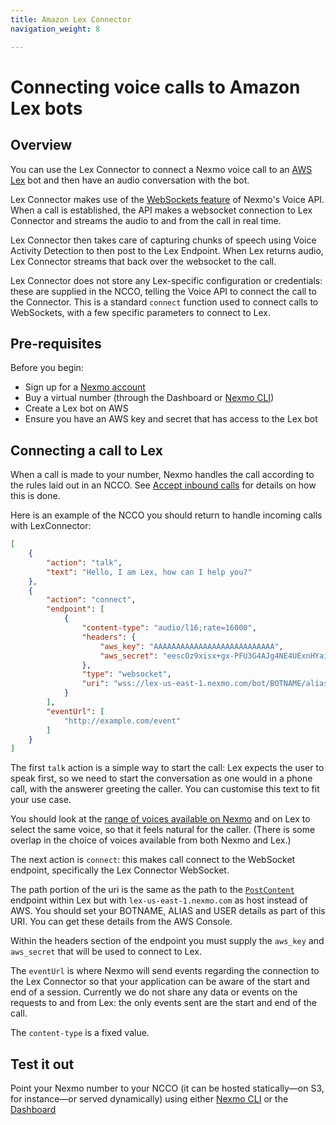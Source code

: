 ```yaml
---
title: Amazon Lex Connector
navigation_weight: 8

---
```


# Connecting voice calls to Amazon Lex bots

## Overview

You can use the Lex Connector to connect a Nexmo voice call to an [AWS Lex](https://aws.amazon.com/lex/) bot and then have an audio conversation with the bot.

Lex Connector makes use of the [WebSockets feature](/concepts/guides/websockets) of Nexmo's Voice API. When a call is established, the API makes a websocket connection to Lex Connector and streams the audio to and from the call in real time.

Lex Connector then takes care of capturing chunks of speech using Voice Activity Detection to then post to the Lex Endpoint. When Lex returns audio, Lex Connector streams that back over the websocket to the call.

Lex Connector does not store any Lex-specific configuration or credentials: these are supplied in the NCCO, telling the Voice API to connect the call to the Connector. This is a standard `connect` function used to connect calls to WebSockets, with a few specific parameters to connect to Lex.

## Pre-requisites

Before you begin:

* Sign up for a [Nexmo account](https://dashboard.nexmo.com/signup)
* Buy a virtual number (through the Dashboard or [Nexmo CLI](https://github.com/nexmo/nexmo-cli))
* Create a Lex bot on AWS
* Ensure you have an AWS key and secret that has access to the Lex bot


## Connecting a call to Lex 

When a call is made to your number, Nexmo handles the call according to the rules laid out in an NCCO. See [Accept inbound calls](/voice/guides/inbound-calls) for details on how this is done.

Here is an example of the NCCO you should return to handle incoming calls with LexConnector:

```json
[
    {
        "action": "talk",
        "text": "Hello, I am Lex, how can I help you?"
    },
    {
        "action": "connect",
        "endpoint": [
            {
                "content-type": "audio/l16;rate=16000",
                "headers": {
                    "aws_key": "AAAAAAAAAAAAAAAAAAAAAAAAAAA",
                    "aws_secret": "eescOz9xisx+gx-PFU3G4AJg4NE4UExnHYaijI+o6xgNT0"
                },
                "type": "websocket",
                "uri": "wss://lex-us-east-1.nexmo.com/bot/BOTNAME/alias/ALIAS/user/USER/content"
            }
        ],
        "eventUrl": [
            "http://example.com/event"
        ]
    }
]
```

The first `talk` action is a simple way to start the call: Lex expects the user to speak first, so we need to start the conversation as one would in a phone call, with the answerer greeting the caller. You can customise this text to fit your use case.

You should look at the [range of voices available on Nexmo](/voice/guides/ncco-reference#talk) and on Lex to select the same voice, so that it feels natural for the caller. (There is some overlap in the choice of voices available from both Nexmo and Lex.)

The next action is `connect`: this makes call connect to the WebSocket endpoint, specifically the Lex Connector WebSocket.

The path portion of the uri is the same as the path to the [`PostContent`](http://docs.aws.amazon.com/lex/latest/dg/API_PostContent.html) endpoint within Lex but with `lex-us-east-1.nexmo.com` as host instead of AWS. You should set your BOTNAME, ALIAS and USER details as part of this URI. You can get these details from the AWS Console.

Within the headers section of the endpoint you must supply the `aws_key` and `aws_secret` that will be used to connect to Lex.

The `eventUrl` is where Nexmo will send events regarding the connection to the Lex Connector so that your application can be aware of the start and end of a session. Currently we do not share any data or events on the requests to and from Lex: the only events sent are the start and end of the call.

The `content-type` is a fixed value.

## Test it out

Point your Nexmo number to your NCCO (it can be hosted statically—on S3, for instance—or served dynamically) using either [Nexmo CLI](https://github.com/nexmo/nexmo-cli) or the [Dashboard](https://dashboard.nexmo.com)
